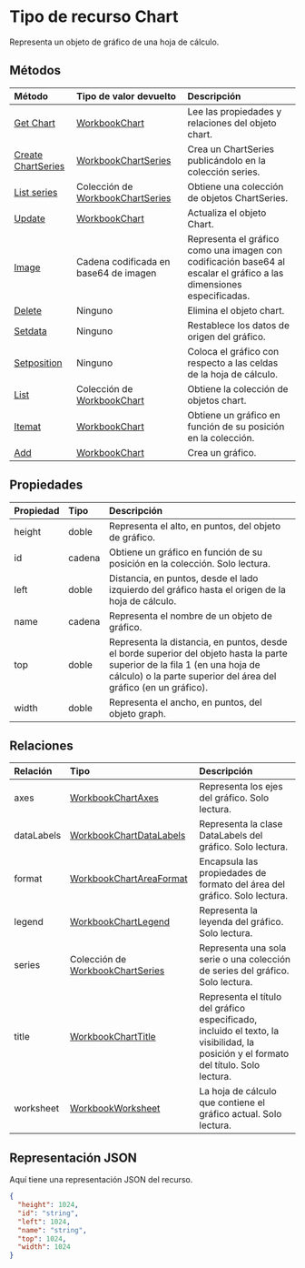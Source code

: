 # <a name="chart-resource-type"></a>Tipo de recurso Chart

Representa un objeto de gráfico de una hoja de cálculo.


## <a name="methods"></a>Métodos

| Método           | Tipo de valor devuelto    |Descripción|
|:---------------|:--------|:----------|
|[Get Chart](../api/chart_get.md) | [WorkbookChart](chart.md) |Lee las propiedades y relaciones del objeto chart.|
|[Create ChartSeries](../api/chart_post_series.md) |[WorkbookChartSeries](chartseries.md)| Crea un ChartSeries publicándolo en la colección series.|
|[List series](../api/chart_list_series.md) |Colección de [WorkbookChartSeries](chartseries.md)| Obtiene una colección de objetos ChartSeries.|
|[Update](../api/chart_update.md) | [WorkbookChart](chart.md)   |Actualiza el objeto Chart. |
|[Image](../api/chart_image.md)|Cadena codificada en base64 de imagen|Representa el gráfico como una imagen con codificación base64 al escalar el gráfico a las dimensiones especificadas.|
|[Delete](../api/chart_delete.md)|Ninguno|Elimina el objeto chart.|
|[Setdata](../api/chart_setdata.md)|Ninguno|Restablece los datos de origen del gráfico.|
|[Setposition](../api/chart_setposition.md)|Ninguno|Coloca el gráfico con respecto a las celdas de la hoja de cálculo.|
|[List](../api/chart_list.md) | Colección de [WorkbookChart](chart.md) |Obtiene la colección de objetos chart. |
|[Itemat](../api/chartcollection_itemat.md)|[WorkbookChart](chart.md)|Obtiene un gráfico en función de su posición en la colección.|
|[Add](../api/chartcollection_add.md)|[WorkbookChart](chart.md)|Crea un gráfico.|

## <a name="properties"></a>Propiedades
| Propiedad     | Tipo   |Descripción|
|:---------------|:--------|:----------|
|height|doble|Representa el alto, en puntos, del objeto de gráfico.|
|id|cadena|Obtiene un gráfico en función de su posición en la colección. Solo lectura.|
|left|doble|Distancia, en puntos, desde el lado izquierdo del gráfico hasta el origen de la hoja de cálculo.|
|name|cadena|Representa el nombre de un objeto de gráfico.|
|top|doble|Representa la distancia, en puntos, desde el borde superior del objeto hasta la parte superior de la fila 1 (en una hoja de cálculo) o la parte superior del área del gráfico (en un gráfico).|
|width|doble|Representa el ancho, en puntos, del objeto graph.|

## <a name="relationships"></a>Relaciones
| Relación | Tipo   |Descripción|
|:---------------|:--------|:----------|
|axes|[WorkbookChartAxes](chartaxes.md)|Representa los ejes del gráfico. Solo lectura.|
|dataLabels|[WorkbookChartDataLabels](chartdatalabels.md)|Representa la clase DataLabels del gráfico. Solo lectura.|
|format|[WorkbookChartAreaFormat](chartareaformat.md)|Encapsula las propiedades de formato del área del gráfico. Solo lectura.|
|legend|[WorkbookChartLegend](chartlegend.md)|Representa la leyenda del gráfico. Solo lectura.|
|series|Colección de [WorkbookChartSeries](chartseries.md)|Representa una sola serie o una colección de series del gráfico. Solo lectura.|
|title|[WorkbookChartTitle](charttitle.md)|Representa el título del gráfico especificado, incluido el texto, la visibilidad, la posición y el formato del título. Solo lectura.|
|worksheet|[WorkbookWorksheet](worksheet.md)|La hoja de cálculo que contiene el gráfico actual. Solo lectura.|

## <a name="json-representation"></a>Representación JSON

Aquí tiene una representación JSON del recurso.

<!--{
  "blockType": "resource",
  "optionalProperties": [],
  "keyProperty": "id",
  "baseType": "microsoft.graph.entity",
  "@odata.type": "microsoft.graph.workbookChart"
}-->

```json
{
  "height": 1024,
  "id": "string",
  "left": 1024,
  "name": "string",
  "top": 1024,
  "width": 1024
}

```

<!-- uuid: 8fcb5dbc-d5aa-4681-8e31-b001d5168d79
2015-10-25 14:57:30 UTC -->
<!-- {
  "type": "#page.annotation",
  "description": "Chart resource",
  "keywords": "",
  "section": "documentation",
  "tocPath": ""
}-->